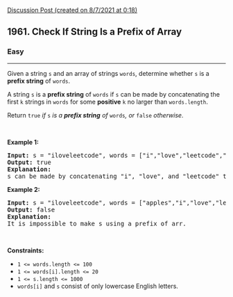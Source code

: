[Discussion Post (created on 8/7/2021 at 0:18)](https://leetcode.com/problems/check-if-string-is-a-prefix-of-array/discuss/1390363/Java-Clean-and-Understandable)  
<h2>1961. Check If String Is a Prefix of Array</h2><h3>Easy</h3><hr><div><p>Given a string <code>s</code> and an array of strings <code>words</code>, determine whether <code>s</code> is a <strong>prefix string</strong> of <code>words</code>.</p>

<p>A string <code>s</code> is a <strong>prefix string</strong> of <code>words</code> if <code>s</code> can be made by concatenating the first <code>k</code> strings in <code>words</code> for some <strong>positive</strong> <code>k</code> no larger than <code>words.length</code>.</p>

<p>Return <code>true</code><em> if </em><code>s</code><em> is a <strong>prefix string</strong> of </em><code>words</code><em>, or </em><code>false</code><em> otherwise</em>.</p>

<p>&nbsp;</p>
<p><strong>Example 1:</strong></p>

<pre><strong>Input:</strong> s = "iloveleetcode", words = ["i","love","leetcode","apples"]
<strong>Output:</strong> true
<strong>Explanation:</strong>
s can be made by concatenating "i", "love", and "leetcode" together.
</pre>

<p><strong>Example 2:</strong></p>

<pre><strong>Input:</strong> s = "iloveleetcode", words = ["apples","i","love","leetcode"]
<strong>Output:</strong> false
<strong>Explanation:</strong>
It is impossible to make s using a prefix of arr.</pre>

<p>&nbsp;</p>
<p><strong>Constraints:</strong></p>

<ul>
	<li><code>1 &lt;= words.length &lt;= 100</code></li>
	<li><code>1 &lt;= words[i].length &lt;= 20</code></li>
	<li><code>1 &lt;= s.length &lt;= 1000</code></li>
	<li><code>words[i]</code> and <code>s</code> consist of only lowercase English letters.</li>
</ul>
</div>